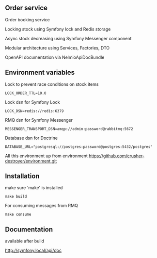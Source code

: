 ## Order service

Order booking service

Locking stock using Symfony lock and Redis storage

Async stock decreasing using Symfony Messenger component

Modular architecture using Services, Factories, DTO

OpenAPI documentation via NelmioApiDocBundle

## Environment variables

Lock to prevent race conditions on stock items

```
LOCK_ORDER_TTL=10.0
```

Lock dsn for Symfony Lock

```
LOCK_DSN=redis://redis:6379
```

RMQ dsn for Symfony Messenger

```
MESSENGER_TRANSPORT_DSN=amqp://admin:password@rabbitmq:5672
```

Database dsn for Doctrine

```
DATABASE_URL="postgresql://postgres:password@postgres:5432/postgres"
```

All this environment up from environment https://github.com/crusher-destroyer/environment.git

## Installation

make sure 'make' is installed
```
make build
```

For consuming messages from RMQ

```
make consume
```

## Documentation

available after build

http://symfony.local/api/doc
